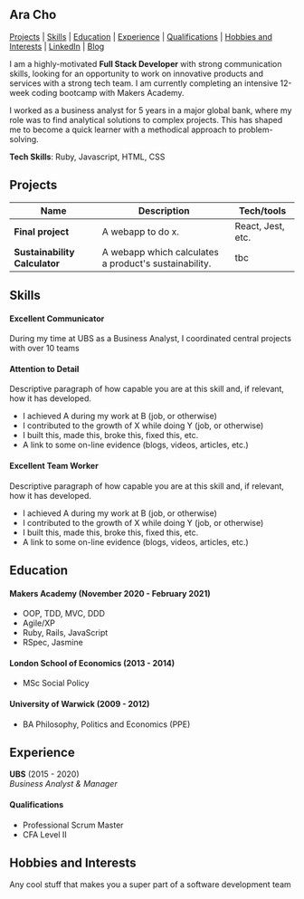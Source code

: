 ## Ara Cho
[Projects](#projects) | [Skills](#skills) | [Education](#education) | [Experience](#experience) | [Qualifications](#qualifications) | [Hobbies and Interests](#hobbies-and-interests) | [LinkedIn](http://www.linkedin.com/in/aracho1) | [Blog](tbc)

I am a highly-motivated **Full Stack Developer** with strong communication skills, looking for an opportunity to work on innovative products and services with a strong tech team. I am currently completing an intensive 12-week coding bootcamp with Makers Academy.

I worked as a business analyst for 5 years in a major global bank, where my role was to find analytical solutions to complex projects. This has shaped me to become a quick learner with a methodical approach to problem-solving. 

**Tech Skills**: Ruby, Javascript, HTML, CSS

## Projects

| Name                          | Description                                           | Tech/tools        |
| ------------------------------| ----------------------------------------------------- | ----------------- |
| **Final project**             | A webapp to do x.                                     | React, Jest, etc. |
| **Sustainability Calculator** | A webapp which calculates a product's sustainability. | tbc               |



## Skills

#### Excellent Communicator

During my time at UBS as a Business Analyst, I coordinated central projects with over 10 teams

#### Attention to Detail

Descriptive paragraph of how capable you are at this skill and, if relevant, how it has developed.

- I achieved A during my work at B (job, or otherwise)
- I contributed to the growth of X while doing Y (job, or otherwise)
- I built this, made this, broke this, fixed this, etc.
- A link to some on-line evidence (blogs, videos, articles, etc.)

#### Excellent Team Worker

Descriptive paragraph of how capable you are at this skill and, if relevant, how it has developed.

- I achieved A during my work at B (job, or otherwise)
- I contributed to the growth of X while doing Y (job, or otherwise)
- I built this, made this, broke this, fixed this, etc.
- A link to some on-line evidence (blogs, videos, articles, etc.)


## Education

#### Makers Academy (November 2020 - February 2021)

- OOP, TDD, MVC, DDD
- Agile/XP
- Ruby, Rails, JavaScript
- RSpec, Jasmine

#### London School of Economics (2013 - 2014)

- MSc Social Policy

#### University of Warwick (2009 - 2012)

- BA Philosophy, Politics and Economics (PPE)

## Experience

**UBS** (2015 - 2020)  
_Business Analyst & Manager_

#### Qualifications

- Professional Scrum Master
- CFA Level II

## Hobbies and Interests

Any cool stuff that makes you a super part of a software development team

